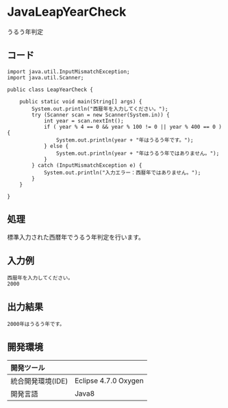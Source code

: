 # JavaLeapYearCheck
うるう年判定


## コード
```
import java.util.InputMismatchException;
import java.util.Scanner;

public class LeapYearCheck {

	public static void main(String[] args) {
		System.out.println("西暦年を入力してください。");
		try (Scanner scan = new Scanner(System.in)) {
			int year = scan.nextInt();
			if ( year % 4 == 0 && year % 100 != 0 || year % 400 == 0 ) {
				System.out.println(year + "年はうるう年です。");
			} else {
				System.out.println(year + "年はうるう年ではありません。");
			}
		} catch (InputMismatchException e) {
			System.out.println("入力エラー：西暦年ではありません。");
		}
	}

}
```

## 処理
標準入力された西暦年でうるう年判定を行います。

## 入力例
```
西暦年を入力してください。
2000
```

## 出力結果  
```
2000年はうるう年です。
```
  
## 開発環境
| 開発ツール |  |
|:-|:-|
| 統合開発環境(IDE) | Eclipse 4.7.0 Oxygen |
| 開発言語 | Java8 |

